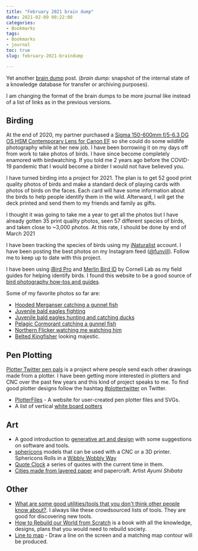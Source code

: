 ```yaml
---
title: "February 2021 brain dump"
date: 2021-02-09 00:22:00
categories:
- Bookmarks
tags:
- Bookmarks
- journal
toc: true
slug: february-2021-braindump

---
```


Yet another [brain dump](https://en.wikipedia.org/wiki/Brain_dump) post. (*brain dump:* snapshot of the internal state of a knowledge database for transfer or archiving purposes).

I am changing the format of the brain dumps to be more journal like instead of a list of links as in the previous versions.

## Birding

At the end of 2020, my partner purchased a [Sigma 150-600mm f/5-6.3 DG OS HSM Contemporary Lens for Canon EF](https://www.bhphotovideo.com/c/product/1082154-REG/sigma_150_600mm_f_5_6_3_dg_os.html) so she could do some wildlife photography while at her new job. I have been borrowing it on my days off from work to take photos of birds. I have since become completely enamored with birdwatching. If you told me 2 years ago before the COVID-19 pandemic that I would become a birder I would not have believed you.

I have turned birding into a project for 2021. The plan is to get 52 good print quality photos of birds and make a standard deck of playing cards with photos of birds on the faces. Each card will have some information about the birds to help people identify them in the wild. Afterward, I will get the deck printed and send them to my friends and family as gifts.

I thought it was going to take me a year to get all the photos but I have already gotten 35 print quality photos, seen 57 different species of birds, and taken close to ~3,000 photos. At this rate, I should be done by end of March 2021

I have been tracking the species of birds using my [iNaturalist](https://www.inaturalist.org/observations?place_id=any&user_id=funvill&verifiable=any) account. I have been posting the best photos on my Instagram feed ([@funvill](https://www.instagram.com/funvill/)). Follow me to keep up to date with this project.

I have been using [iBird Pro](https://play.google.com/store/apps/details?id=com.whatbird.pro&hl=en_US&gl=US) and [Merlin Bird ID](https://play.google.com/store/apps/details?id=com.labs.merlinbirdid.app&hl=en_US&gl=US) by Cornell Lab as my field guides for helping identify birds. I found this website to be a good source of [bird photography how-tos and guides](https://www.audubon.org/photography/how-tos).

Some of my favorite photos so far are:
- [Hooded Merganser catching a gunnel fish](https://www.inaturalist.org/observations/69287113)
- [Juvenile bald eagles fighting](https://www.inaturalist.org/observations/69241646)
- [Juvenile bald eagles hunting and catching ducks](https://www.inaturalist.org/observations/69241645)
- [Pelagic Cormorant catching a gunnel fish](https://www.inaturalist.org/observations/69029307)
- [Northern Flicker watching me watching him](https://www.inaturalist.org/observations/69030257)
- [Belted Kingfisher](https://www.inaturalist.org/observations/68526939) looking majestic.

## Pen Plotting
[Plotter Twitter pen pals](https://twitter.com/BoldMachines/status/1354191730640379907) is a project where people send each other drawings made from a plotter. I have been getting more interested in plotters and CNC over the past few years and this kind of project speaks to me. To find good plotter designs follow the hashtag [#plottertwitter](https://twitter.com/hashtag/plottertwitter) on Twitter.

- [PlotterFiles](https://plotterfiles.com/?s=03) - A website for user-created pen plotter files and SVGs.
- A list of vertical [white board potters](https://twitter.com/witnessmenow/status/1297470233574346752)

## Art

- A good introduction to [generative art and design](https://aiartists.org/generative-art-design) with some suggestions on software and tools.
- [sphericons](https://github.com/abw/sphericons) models that can be used with a CNC or a 3D printer.  Sphericons Rolls in a [Wibbly Wobbly Way](https://www.youtube.com/watch?v=SpkDs6oRw_I)
- [Quote Clock](https://literature-clock.glitch.me/) a series of quotes with the current time in them.
- [Cities made from layered paper](https://mymodernmet.com/ayumi-shibata-paper-art/) and papercraft. Artist *Ayumi Shibata*

## Other

- [What are some good utilities/tools that you don't think other people know about?](https://twitter.com/SwiftOnSecurity/status/1312866698941300738). I always like these crowdsourced lists of tools. They are good for discovering new tools.
- [How to Rebuild our World from Scratch](http://the-knowledge.org/en-gb/the-book/) is a book with all the knowledge, designs, plans that you would need to rebuild society.
- [Line to map](https://lines.chromeexperiments.com/) - Draw a line on the screen and a matching map contour will be produced.
